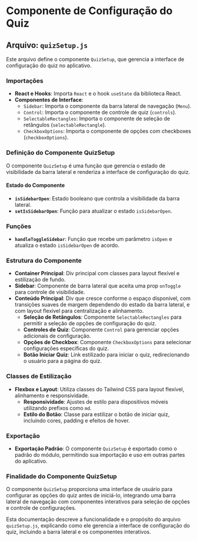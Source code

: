 # Componente de Configuração do Quiz

## Arquivo: `quizSetup.js`

Este arquivo define o componente `QuizSetup`, que gerencia a interface de configuração do quiz no aplicativo.

### Importações

- **React e Hooks**: Importa `React` e o hook `useState` da biblioteca React.
- **Componentes de Interface**:
  - `Sidebar`: Importa o componente da barra lateral de navegação (`Menu`).
  - `Control`: Importa o componente de controle de quiz (`controls`).
  - `SelectableRectangles`: Importa o componente de seleção de retângulos (`selectableRectangle`).
  - `CheckboxOptions`: Importa o componente de opções com checkboxes (`checkboxOptions`).

### Definição do Componente QuizSetup

O componente `QuizSetup` é uma função que gerencia o estado de visibilidade da barra lateral e renderiza a interface de configuração do quiz.

#### Estado do Componente

- **`isSidebarOpen`**: Estado booleano que controla a visibilidade da barra lateral.
- **`setIsSidebarOpen`**: Função para atualizar o estado `isSidebarOpen`.

### Funções

- **`handleToggleSidebar`**: Função que recebe um parâmetro `isOpen` e atualiza o estado `isSidebarOpen` de acordo.

### Estrutura do Componente

- **Container Principal**: Div principal com classes para layout flexível e estilização de fundo.
- **Sidebar**: Componente de barra lateral que aceita uma prop `onToggle` para controle de visibilidade.
- **Conteúdo Principal**: Div que cresce conforme o espaço disponível, com transições suaves de margem dependendo do estado da barra lateral, e com layout flexível para centralização e alinhamento.
  - **Seleção de Retângulos**: Componente `SelectableRectangles` para permitir a seleção de opções de configuração do quiz.
  - **Controles de Quiz**: Componente `Control` para gerenciar opções adicionais de configuração.
  - **Opções de Checkbox**: Componente `CheckboxOptions` para selecionar configurações específicas do quiz.
  - **Botão Iniciar Quiz**: Link estilizado para iniciar o quiz, redirecionando o usuário para a página do quiz.

### Classes de Estilização

- **Flexbox e Layout**: Utiliza classes do Tailwind CSS para layout flexível, alinhamento e responsividade.
  - **Responsividade**: Ajustes de estilo para dispositivos móveis utilizando prefixos como `md`.
  - **Estilo do Botão**: Classe para estilizar o botão de iniciar quiz, incluindo cores, padding e efeitos de hover.

### Exportação

- **Exportação Padrão**: O componente `QuizSetup` é exportado como o padrão do módulo, permitindo sua importação e uso em outras partes do aplicativo.

### Finalidade do Componente QuizSetup

O componente `QuizSetup` proporciona uma interface de usuário para configurar as opções do quiz antes de iniciá-lo, integrando uma barra lateral de navegação com componentes interativos para seleção de opções e controle de configurações.

Esta documentação descreve a funcionalidade e o propósito do arquivo `quizSetup.js`, explicando como ele gerencia a interface de configuração do quiz, incluindo a barra lateral e os componentes interativos.
